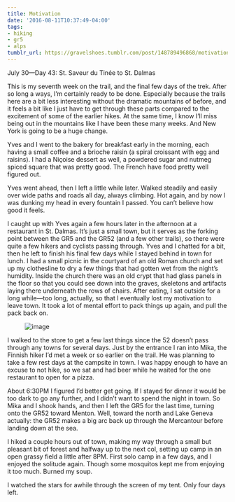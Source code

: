 ```yaml
---
title: Motivation
date: '2016-08-11T10:37:49-04:00'
tags:
- hiking
- gr5
- alps
tumblr_url: https://gravelshoes.tumblr.com/post/148789496868/motivation
---
```

July 30—Day 43: St. Saveur du Tinée to St. Dalmas

This is my seventh week on the trail, and the final few days of the trek. After so long a ways, I’m certainly ready to be done. Especially because the trails here are a bit less interesting without the dramatic mountains of before, and it feels a bit like I just have to get through these parts compared to the excitement of some of the earlier hikes. At the same time, I know I’ll miss being out in the mountains like I have been these many weeks. And New York is going to be a huge change.

Yves and I went to the bakery for breakfast early in the morning, each having a small coffee and a brioche raisin (a spiral croissant with egg and raisins). I had a Niçoise dessert as well, a powdered sugar and nutmeg spiced square that was pretty good. The French have food pretty well figured out.

Yves went ahead, then I left a little while later. Walked steadily and easily over wide paths and roads all day, always climbing. Hot again, and by now I was dunking my head in every fountain I passed. You can’t believe how good it feels.

I caught up with Yves again a few hours later in the afternoon at a restaurant in St. Dalmas. It’s just a small town, but it serves as the forking point between the GR5 and the GR52 (and a few other trails), so there were quite a few hikers and cyclists passing through. Yves and I chatted for a bit, then he left to finish his final few days while I stayed behind in town for lunch. I had a small picnic in the courtyard of an old Roman church and set up my clothesline to dry a few things that had gotten wet from the night’s humidity. Inside the church there was an old crypt that had glass panels in the floor so that you could see down into the graves, skeletons and artifacts laying there underneath the rows of chairs. After eating, I sat outside for a long while—too long, actually, so that I eventually lost my motivation to leave town. It took a lot of mental effort to pack things up again, and pull the pack back on.

<figure data-orig-width="2448" data-orig-height="3264" class="tmblr-full"><img src="https://66.media.tumblr.com/6cef72b8da49cb67cb7fbebd66e37889/tumblr_inline_obooq9cZmL1uncvcw_540.jpg" alt="image" data-orig-width="2448" data-orig-height="3264"></figure>

I walked to the store to get a few last things since the 52 doesn’t pass through any towns for several days. Just by the entrance I ran into Mika, the Finnish hiker I’d met a week or so earlier on the trail. He was planning to take a few rest days at the campsite in town. I was happy enough to have an excuse to not hike, so we sat and had beer while he waited for the one restaurant to open for a pizza.

About 6:30PM I figured I’d better get going. If I stayed for dinner it would be too dark to go any further, and I didn’t want to spend the night in town. So Mika and I shook hands, and then I left the GR5 for the last time, turning onto the GR52 toward Menton. Well, toward the north and Lake Geneva actually: the GR52 makes a big arc back up through the Mercantour before landing down at the sea.

I hiked a couple hours out of town, making my way through a small but pleasant bit of forest and halfway up to the next col, setting up camp in an open grassy field a little after 8PM. First solo camp in a few days, and I enjoyed the solitude again. Though some mosquitos kept me from enjoying it too much. Burned my soup.

I watched the stars for awhile through the screen of my tent. Only four days left.


